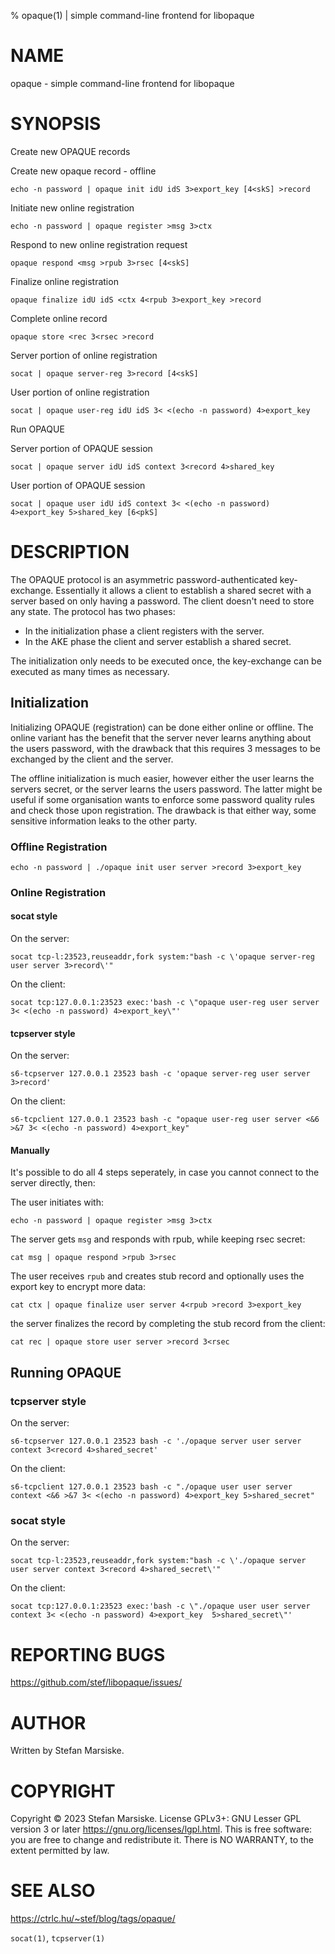 % opaque(1) | simple command-line frontend for libopaque

# NAME

opaque - simple command-line frontend for libopaque

# SYNOPSIS

Create new OPAQUE records

Create new opaque record - offline
```
echo -n password | opaque init idU idS 3>export_key [4<skS] >record
```

Initiate new online registration
```
echo -n password | opaque register >msg 3>ctx
```

Respond to new online registration request
```
opaque respond <msg >rpub 3>rsec [4<skS]
```

Finalize online registration
```
opaque finalize idU idS <ctx 4<rpub 3>export_key >record
```

Complete online record
```
opaque store <rec 3<rsec >record
```

Server portion of online registration
```
socat | opaque server-reg 3>record [4<skS]
```

User portion of online registration
```
socat | opaque user-reg idU idS 3< <(echo -n password) 4>export_key
```

Run OPAQUE

Server portion of OPAQUE session
```
socat | opaque server idU idS context 3<record 4>shared_key
```

User portion of OPAQUE session
```
socat | opaque user idU idS context 3< <(echo -n password) 4>export_key 5>shared_key [6<pkS]
```

# DESCRIPTION

The OPAQUE protocol is an asymmetric password-authenticated key-exchange.
Essentially it allows a client to establish a shared secret with a server based
on only having a password. The client doesn't need to store any state. The
protocol has two phases:

  - In the initialization phase a client registers with the server.
  - In the AKE phase the client and server establish a shared secret.

The initialization only needs to be executed once, the key-exchange can be
executed as many times as necessary.

## Initialization

Initializing OPAQUE (registration) can be done either online or offline. The
online variant has the benefit that the server never learns anything about the
users password, with the drawback that this requires 3 messages to be exchanged
by the client and the server.

The offline initialization is much easier, however either the user learns the
servers secret, or the server learns the users password. The latter might be
useful if some organisation wants to enforce some password quality rules and
check those upon registration. The drawback is that either way, some sensitive
information leaks to the other party.

### Offline Registration

```
echo -n password | ./opaque init user server >record 3>export_key
```

### Online Registration
#### socat style
On the server:
```
socat tcp-l:23523,reuseaddr,fork system:"bash -c \'opaque server-reg user server 3>record\'"
```
On the client:
```
socat tcp:127.0.0.1:23523 exec:'bash -c \"opaque user-reg user server 3< <(echo -n password) 4>export_key\"'
```
#### tcpserver style
On the server:
```
s6-tcpserver 127.0.0.1 23523 bash -c 'opaque server-reg user server 3>record'
```
On the client:
```
s6-tcpclient 127.0.0.1 23523 bash -c "opaque user-reg user server <&6 >&7 3< <(echo -n password) 4>export_key"
```
#### Manually
It's possible to do all 4 steps seperately, in case you cannot connect to the server directly, then:

The user initiates with:
```
echo -n password | opaque register >msg 3>ctx
```

The server gets `msg` and responds with rpub, while keeping rsec secret:
```
cat msg | opaque respond >rpub 3>rsec
```

The user receives `rpub` and creates stub record and optionally uses the export key to encrypt more data:
```
cat ctx | opaque finalize user server 4<rpub >record 3>export_key
```

the server finalizes the record by completing the stub record from the client:
```
cat rec | opaque store user server >record 3<rsec
```

## Running OPAQUE
### tcpserver style
On the server:
```
s6-tcpserver 127.0.0.1 23523 bash -c './opaque server user server context 3<record 4>shared_secret'
```
On the client:
```
s6-tcpclient 127.0.0.1 23523 bash -c "./opaque user user server context <&6 >&7 3< <(echo -n password) 4>export_key 5>shared_secret"
```
### socat style
On the server:
```
socat tcp-l:23523,reuseaddr,fork system:"bash -c \'./opaque server user server context 3<record 4>shared_secret\'"
```
On the client:
```
socat tcp:127.0.0.1:23523 exec:'bash -c \"./opaque user user server context 3< <(echo -n password) 4>export_key  5>shared_secret\"'
```

# REPORTING BUGS

https://github.com/stef/libopaque/issues/

# AUTHOR

Written by Stefan Marsiske.

# COPYRIGHT

Copyright © 2023 Stefan Marsiske.  License GPLv3+: GNU Lesser GPL version 3 or later <https://gnu.org/licenses/lgpl.html>.
This is free software: you are free to change and redistribute it.  There is NO WARRANTY, to the extent permitted by law.

# SEE ALSO

https://ctrlc.hu/~stef/blog/tags/opaque/

`socat(1)`, `tcpserver(1)`
